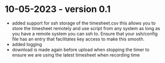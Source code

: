10-05-2023 - version 0.1
========== 

- added support for ssh storage of the timesheet.csv this allows you to store the timesheet remotely and use script from any system as long as you have a remote system you can ssh to. Ensure that your ssh/config file has an entry that facilitates key access to make this smooth.
- added logging
- download is made again before upload when stopping the timer to ensure we are using the latest timesheet when recording time



